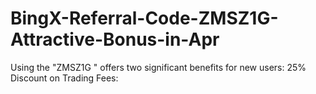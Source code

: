 # BingX-Referral-Code-ZMSZ1G-Attractive-Bonus-in-Apr
Using the  "ZMSZ1G  " offers two significant benefits for new users: 25% Discount on Trading Fees:
